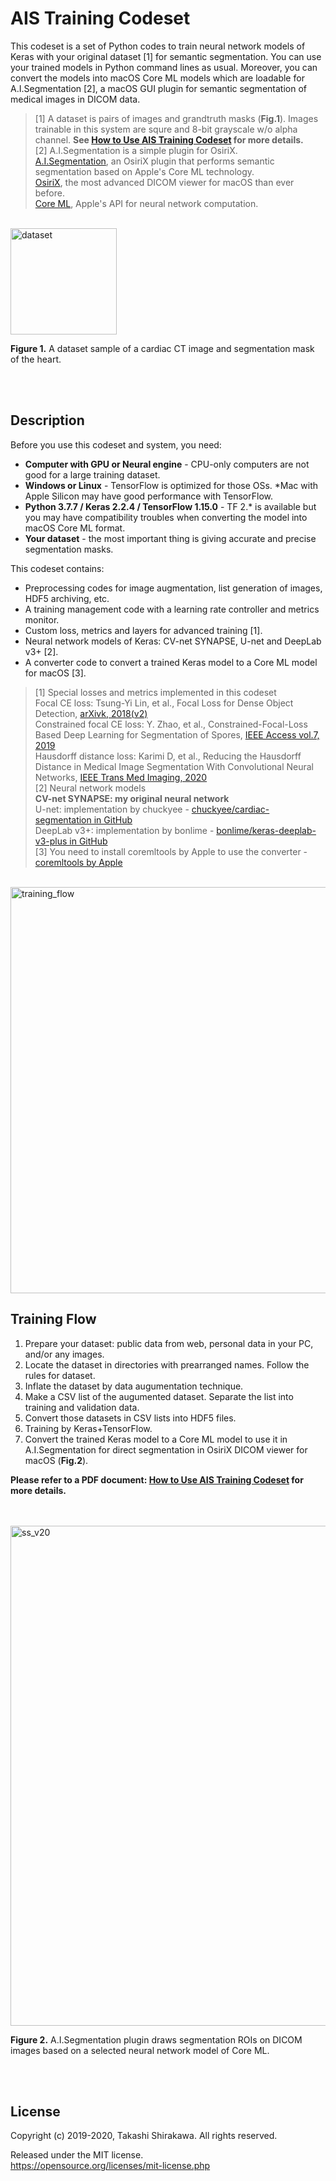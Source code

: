 # AIS Training Codeset
This codeset is a set of Python codes to train neural network models of Keras with your original dataset [1] for semantic segmentation. You can use your trained models in Python command lines as usual. Moreover, you can convert the models into macOS Core ML models which are loadable for A.I.Segmentation [2], a macOS GUI plugin for semantic segmentation of medical images in DICOM data.

> [1] A dataset is pairs of images and grandtruth masks (**Fig.1**). Images trainable in this system are squre and 8-bit grayscale w/o alpha channel. **See [How to Use AIS Training Codeset](https://github.com/tkshirakawa/AIS_Training_Codeset/blob/master/How%20to%20Use%20AIS%20Training%20Codeset.pdf) for more details.**  
> [2] A.I.Segmentation is a simple plugin for OsiriX.  
> [A.I.Segmentation](https://compositecreatures.jimdofree.com/a-i-segmentation/), an OsiriX plugin that performs semantic segmentation based on Apple's Core ML technology.  
> [OsiriX](https://www.osirix-viewer.com), the most advanced DICOM viewer for macOS than ever before.  
> [Core ML](https://developer.apple.com/machine-learning/core-ml/), Apple's API for neural network computation.  
<br>

<img width="170" alt="dataset" src="https://user-images.githubusercontent.com/52600509/92623102-ccd0b180-f300-11ea-83e8-456f8acb50a2.png">

**Figure 1.** A dataset sample of a cardiac CT image and segmentation mask of the heart.

<br>
<br>

## Description
Before you use this codeset and system, you need:
- **Computer with GPU or Neural engine** - CPU-only computers are not good for a large training dataset.
- **Windows or Linux** - TensorFlow is optimized for those OSs. *Mac with Apple Silicon may have good performance with TensorFlow.
- **Python 3.7.7 / Keras 2.2.4 / TensorFlow 1.15.0** - TF 2.* is available but you may have compatibility troubles when converting the model into macOS Core ML format.
- **Your dataset** - the most important thing is giving accurate and precise segmentation masks.

This codeset contains:
- Preprocessing codes for image augmentation, list generation of images, HDF5 archiving, etc.
- A training management code with a learning rate controller and metrics monitor.
- Custom loss, metrics and layers for advanced training [1].
- Neural network models of Keras: CV-net SYNAPSE, U-net and DeepLab v3+ [2].
- A converter code to convert a trained Keras model to a Core ML model for macOS [3].

> [1] Special losses and metrics implemented in this codeset  
> Focal CE loss: Tsung-Yi Lin, et al., Focal Loss for Dense Object Detection, [arXivk, 2018(v2)](https://arxiv.org/abs/1708.02002v2)  
> Constrained focal CE loss: Y. Zhao, et al., Constrained-Focal-Loss Based Deep Learning for Segmentation of Spores, [IEEE Access vol.7, 2019](https://ieeexplore.ieee.org/document/8896836)  
> Hausdorff distance loss: Karimi D, et al., Reducing the Hausdorff Distance in Medical Image Segmentation With Convolutional Neural Networks, [IEEE Trans Med Imaging, 2020](https://ieeexplore.ieee.org/document/8767031)  
> [2] Neural network models  
> **CV-net SYNAPSE: my original neural network**  
> U-net: implementation by chuckyee - [chuckyee/cardiac-segmentation in GitHub](https://github.com/chuckyee/cardiac-segmentation)  
> DeepLab v3+: implementation by bonlime - [bonlime/keras-deeplab-v3-plus in GitHub](https://github.com/bonlime/keras-deeplab-v3-plus)  
> [3] You need to install coremltools by Apple to use the converter - [coremltools by Apple](https://github.com/apple/coremltools)  

<br>

<img width="650" alt="training_flow" src="https://user-images.githubusercontent.com/52600509/92629460-4bc9e800-f309-11ea-8250-17afd7ccd838.png">
<br>

## Training Flow
1. Prepare your dataset: public data from web, personal data in your PC, and/or any images.
1. Locate the dataset in directories with prearranged names. Follow the rules for dataset.
1. Inflate the dataset by data augumentation technique.
1. Make a CSV list of the augumented dataset. Separate the list into training and validation data.
1. Convert those datasets in CSV lists into HDF5 files.
1. Training by Keras+TensorFlow.
1. Convert the trained Keras model to a Core ML model to use it in A.I.Segmentation for direct segmentation in OsiriX DICOM viewer for macOS (**Fig.2**).

**Please refer to a PDF document: [How to Use AIS Training Codeset](https://github.com/tkshirakawa/AIS_Training_Codeset/blob/master/How%20to%20Use%20AIS%20Training%20Codeset.pdf) for more details.**
<br>
<br>
<br>

<img width="800" alt="ss_v20" src="https://user-images.githubusercontent.com/52600509/71913629-3705e500-31bb-11ea-9226-3885f33f82c3.png">

**Figure 2.** A.I.Segmentation plugin draws segmentation ROIs on DICOM images based on a selected neural network model of Core ML.

<br>
<br>

## License
Copyright (c) 2019-2020, Takashi Shirakawa. All rights reserved.

Released under the MIT license.  
https://opensource.org/licenses/mit-license.php

